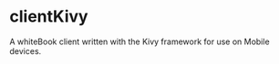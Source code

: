 clientKivy
==========

A whiteBook client written with the Kivy framework for use on Mobile devices.
